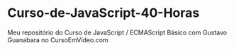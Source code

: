 # Curso-de-JavaScript-40-Horas
 Meu repositório do Curso de JavaScript / ECMAScript Básico com Gustavo Guanabara no CursoEmVídeo.com
